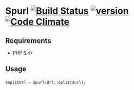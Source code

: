# Spurl [![Build Status][travis-image]][travis-url] [![version][packagist-version]][packagist-url] [![Code Climate][codeclimate-quality]][codeclimate-url]

## Requirements

- PHP 5.4+

## Usage

###

```php
$splitUrl = Spurl\Url::split($url);
```

[travis-url]: https://travis-ci.org/bickmista/spurl
[travis-image]: https://travis-ci.org/bickmista/spurl.svg

[codeclimate-url]: https://codeclimate.com/github/bickmista/spurl
[codeclimate-quality]: https://codeclimate.com/github/bickmista/spurl/badges/gpa.svg

[packagist-url]: https://packagist.org/packages/bickmista/spurl
[packagist-version]: https://img.shields.io/packagist/v/bickmista/spurl.svg
